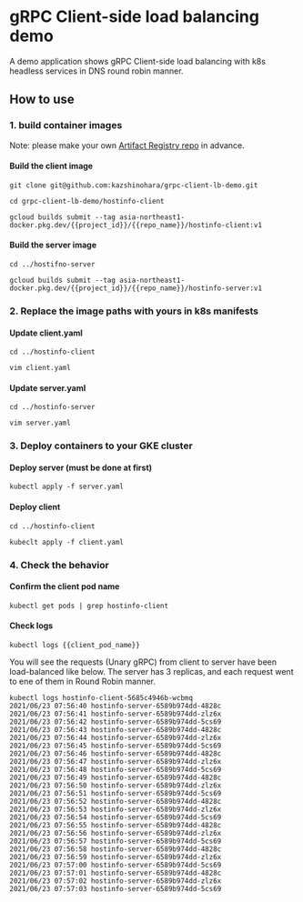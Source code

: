 # gRPC Client-side load balancing demo

A demo application shows gRPC Client-side load balancing with k8s headless services in DNS round robin manner.

## How to use
### 1. build container images
Note: please make your own [Artifact Registry repo](https://cloud.google.com/artifact-registry/docs/docker/quickstart) in advance.

#### Build the client image
```shell
git clone git@github.com:kazshinohara/grpc-client-lb-demo.git
```
```shell
cd grpc-client-lb-demo/hostinfo-client
```
```shell
gcloud builds submit --tag asia-northeast1-docker.pkg.dev/{{project_id}}/{{repo_name}}/hostinfo-client:v1
```

#### Build the server image
```shell
cd ../hostifno-server
```
```shell
gcloud builds submit --tag asia-northeast1-docker.pkg.dev/{{project_id}}/{{repo_name}}/hostinfo-server:v1
```

### 2. Replace the image paths with yours in k8s manifests
#### Update client.yaml
```shell
cd ../hostinfo-client
```
```shell
vim client.yaml
```

#### Update server.yaml
```shell
cd ../hostinfo-server
```
```shell
vim server.yaml
```

### 3. Deploy containers to your GKE cluster
#### Deploy server (must be done at first)
```shell
kubectl apply -f server.yaml
```

#### Deploy client
```shell
cd ../hostinfo-client
```
```shell
kubeclt apply -f client.yaml
```

### 4. Check the behavior
#### Confirm the client pod name
```shell
kubectl get pods | grep hostinfo-client
```

#### Check logs
```shell
kubectl logs {{client_pod_name}}
```

You will see the requests (Unary gRPC) from client to server have been load-balanced like below.
The server has 3 replicas, and each request went to ene of them in Round Robin manner.
```shell
kubectl logs hostinfo-client-5685c4946b-wcbmq
2021/06/23 07:56:40 hostinfo-server-6589b974dd-4828c
2021/06/23 07:56:41 hostinfo-server-6589b974dd-zlz6x
2021/06/23 07:56:42 hostinfo-server-6589b974dd-5cs69
2021/06/23 07:56:43 hostinfo-server-6589b974dd-4828c
2021/06/23 07:56:44 hostinfo-server-6589b974dd-zlz6x
2021/06/23 07:56:45 hostinfo-server-6589b974dd-5cs69
2021/06/23 07:56:46 hostinfo-server-6589b974dd-4828c
2021/06/23 07:56:47 hostinfo-server-6589b974dd-zlz6x
2021/06/23 07:56:48 hostinfo-server-6589b974dd-5cs69
2021/06/23 07:56:49 hostinfo-server-6589b974dd-4828c
2021/06/23 07:56:50 hostinfo-server-6589b974dd-zlz6x
2021/06/23 07:56:51 hostinfo-server-6589b974dd-5cs69
2021/06/23 07:56:52 hostinfo-server-6589b974dd-4828c
2021/06/23 07:56:53 hostinfo-server-6589b974dd-zlz6x
2021/06/23 07:56:54 hostinfo-server-6589b974dd-5cs69
2021/06/23 07:56:55 hostinfo-server-6589b974dd-4828c
2021/06/23 07:56:56 hostinfo-server-6589b974dd-zlz6x
2021/06/23 07:56:57 hostinfo-server-6589b974dd-5cs69
2021/06/23 07:56:58 hostinfo-server-6589b974dd-4828c
2021/06/23 07:56:59 hostinfo-server-6589b974dd-zlz6x
2021/06/23 07:57:00 hostinfo-server-6589b974dd-5cs69
2021/06/23 07:57:01 hostinfo-server-6589b974dd-4828c
2021/06/23 07:57:02 hostinfo-server-6589b974dd-zlz6x
2021/06/23 07:57:03 hostinfo-server-6589b974dd-5cs69
```
